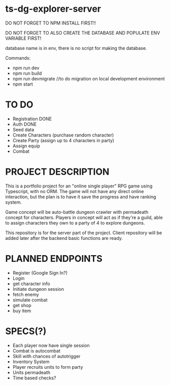 # ts-dg-explorer-server
DO NOT FORGET TO NPM INSTALL FIRST!!

DO NOT FORGET TO ALSO CREATE THE DATABASE AND POPULATE ENV VARIABLE FIRST!

database name is in env, there is no script for making the database.

Commands:
- npm run dev
- npm run build
- npm run devmigrate  //to do migration on local development environment
- npm start

# TO DO
- Registration DONE
- Auth DONE
- Seed data
- Create Characters (purchase random character)
- Create Party (assign up to 4 characters in party)
- Assign equip
- Combat 

# PROJECT DESCRIPTION
This is a portfolio project for an "online single player" RPG game using Typescript, with no ORM. The game will not have any direct online interaction, but the plan is to have it save the progress and have ranking system.

Game concept will be auto-battle dungeon crawler with permadeath concept for characters. Players in concept will act as if they're a guild, able to assign characters they own to a party of 4 to explore dungeons.

This repository is for the server part of the project. Client repository will be added later after the backend basic functions are ready.

# PLANNED ENDPOINTS
- Register (Google Sign In?)
- Login
- get character info
- Initiate dungeon session
- fetch enemy
- simulate combat
- get shop
- buy item

# SPECS(?)
- Each player now have single session
- Combat is autocombat 
- Skill with chances of autotrigger
- Inventory System
- Player recruits units to form party
- Units permadeath
- Time based checks?
